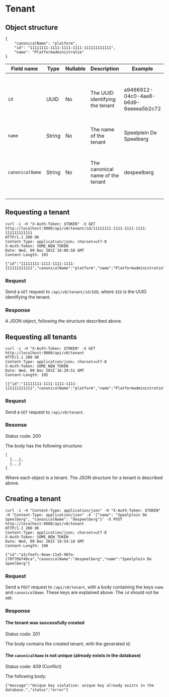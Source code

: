 # Tenant

## Object structure

```
{
    "canonicalName": "platform",
    "id": "11111111-1111-1111-1111-111111111111",
    "name": "Platformadministratie"
}
```

Field name      | Type   | Nullable | Description | Example | Remarks
--------------- | ------ | -------- | ----------- | ------- | -------
`id`            | UUID   | No       | The UUID identifying the tenant| a9466912-04c0-4ae8-b6d9-6eeeea5b2c72 | Need not be present when posting, since this will be generated server-side. Otherwise non-nullable.
`name`          | String | No       | The name of the tenant | Speelplein De Speelberg | 
`canonicalName` | String | No       | The canonical name of the tenant | despeelberg | Lowercase, alphanumeric representation of the name. Example usage: in a URL of as a subdomain.


## Requesting a tenant

```
curl -i -H "X-Auth-Token: $TOKEN" -X GET http://localhost:9000/api/v0/tenant/id/11111111-1111-1111-1111-111111111111 
HTTP/1.1 200 OK
Content-Type: application/json; charset=utf-8
X-Auth-Token: SOME_NEW_TOKEN 
Date: Wed, 09 Dec 2015 19:06:58 GMT
Content-Length: 103

{"id":"11111111-1111-1111-1111-111111111111","canonicalName":"platform","name":"Platformadministratie"}
```

### Request

Send a `GET` request to `/api/v0/tenant/id/$ID`, where `$ID` is the UUID identifying the tenant.

### Response

A JSON object, following the structure described above.

## Requesting all tenants

```
curl -i -H "X-Auth-Token: $TOKEN" -X GET http://localhost:9000/api/v0/tenant
HTTP/1.1 200 OK
Content-Type: application/json; charset=utf-8
X-Auth-Token: SOME_NEW_TOKEN
Date: Wed, 09 Dec 2015 16:29:51 GMT
Content-Length: 105

[{"id":"11111111-1111-1111-1111-111111111111","canonicalName":"platform","name":"Platformadministratie"}]
```

### Request

Send a `GET` request to `/api/v0/tenant`.

### Resonse

Status code: 200

The body has the following structure:

```
[
  {...},
  {...}
]
```

Where each object is a tenant. The JSON structure for a tenant is described above.

## Creating a tenant

```
curl -i -H "Content-Type: application/json" -H "X-Auth-Token: $TOKEN" -H "Content-Type: application/json" -d '{"name": "Speelplein De Speelberg", "canonicalName": "despeelberg"}' -X POST http://localhost:9000/api/v0/tenant 
HTTP/1.1 200 OK
Content-Type: application/json; charset=utf-8
X-Auth-Token: SOME_NEW_TOKEN
Date: Wed, 09 Dec 2015 19:54:18 GMT
Content-Length: 108

{"id":"a1cfeefc-9eae-11e5-98fa-c70f76bf40ca","canonicalName":"despeelberg","name":"Speelplein De Speelberg"}
```

### Request

Send a `POST` request to `/api/v0/tenant`, with a body containing the keys `name` and `canonicalName`. These keys are explained above. The `id` should not be set.

### Response

#### The tenant was successfully created

Status code: 201

The body contains the created tenant, with the generated id.

#### The `canonicalName` is not unique (already exists in the database)

Status code: 409 (Conflict)

The following body:

```
{"message":"Unique key violation: unique key already exists in the database.","status":"error"}
```


